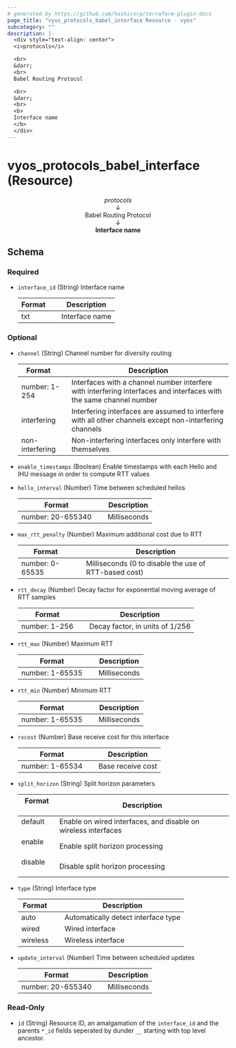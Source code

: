 ```yaml
---
# generated by https://github.com/hashicorp/terraform-plugin-docs
page_title: "vyos_protocols_babel_interface Resource - vyos"
subcategory: ""
description: |-
  <div style="text-align: center">
  <i>protocols</i>

  <br>
  &darr;
  <br>
  Babel Routing Protocol

  <br>
  &darr;
  <br>
  <b>
  Interface name
  </b>
  </div>
---
```


# vyos_protocols_babel_interface (Resource)

<div style="text-align: center">
<i>protocols</i>

<br>
&darr;
<br>
Babel Routing Protocol

<br>
&darr;
<br>
<b>
Interface name
</b>
</div>



<!-- schema generated by tfplugindocs -->
## Schema

### Required

- `interface_id` (String) Interface name

    |  Format &emsp; | Description  |
    |----------|---------------|
    |  txt  &emsp; |  Interface name  |

### Optional

- `channel` (String) Channel number for diversity routing

    |  Format &emsp; | Description  |
    |----------|---------------|
    |  number: 1-254  &emsp; |  Interfaces with a channel number interfere with interfering interfaces and interfaces with the same channel number  |
    |  interfering  &emsp; |  Interfering interfaces are assumed to interfere with all other channels except non-interfering channels  |
    |  non-interfering  &emsp; |  Non-interfering interfaces only interfere with themselves  |
- `enable_timestamps` (Boolean) Enable timestamps with each Hello and IHU message in order to compute RTT values
- `hello_interval` (Number) Time between scheduled hellos

    |  Format &emsp; | Description  |
    |----------|---------------|
    |  number: 20-655340  &emsp; |  Milliseconds  |
- `max_rtt_penalty` (Number) Maximum additional cost due to RTT

    |  Format &emsp; | Description  |
    |----------|---------------|
    |  number: 0-65535  &emsp; |  Milliseconds (0 to disable the use of RTT-based cost)  |
- `rtt_decay` (Number) Decay factor for exponential moving average of RTT samples

    |  Format &emsp; | Description  |
    |----------|---------------|
    |  number: 1-256  &emsp; |  Decay factor, in units of 1/256  |
- `rtt_max` (Number) Maximum RTT

    |  Format &emsp; | Description  |
    |----------|---------------|
    |  number: 1-65535  &emsp; |  Milliseconds  |
- `rtt_min` (Number) Minimum RTT

    |  Format &emsp; | Description  |
    |----------|---------------|
    |  number: 1-65535  &emsp; |  Milliseconds  |
- `rxcost` (Number) Base receive cost for this interface

    |  Format &emsp; | Description  |
    |----------|---------------|
    |  number: 1-65534  &emsp; |  Base receive cost  |
- `split_horizon` (String) Split horizon parameters

    |  Format &emsp; | Description  |
    |----------|---------------|
    |  default  &emsp; |  Enable on wired interfaces, and disable on wireless interfaces  |
    |  enable  &emsp; |  Enable split horizon processing  |
    |  disable  &emsp; |  Disable split horizon processing  |
- `type` (String) Interface type

    |  Format &emsp; | Description  |
    |----------|---------------|
    |  auto  &emsp; |  Automatically detect interface type  |
    |  wired  &emsp; |  Wired interface  |
    |  wireless  &emsp; |  Wireless interface  |
- `update_interval` (Number) Time between scheduled updates

    |  Format &emsp; | Description  |
    |----------|---------------|
    |  number: 20-655340  &emsp; |  Milliseconds  |

### Read-Only

- `id` (String) Resource ID, an amalgamation of the `interface_id` and the parents `*_id` fields seperated by dunder `__` starting with top level ancestor.
